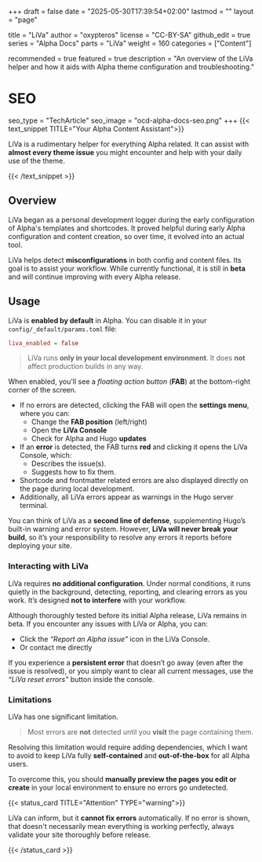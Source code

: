 +++
draft = false
date = "2025-05-30T17:39:54+02:00"
lastmod = ""
layout = "page"

title = "LiVa"
author = "oxypteros"
license = "CC-BY-SA"
github_edit = true
series = "Alpha Docs"
  parts = "LiVa"
  weight = 160
categories = ["Content"]

recommended = true
featured = true
description = "An overview of the LiVa helper and how it aids with Alpha theme configuration and troubleshooting."
# SEO
seo_type = "TechArticle"
seo_image = "ocd-alpha-docs-seo.png"
+++
{{< text_snippet TITLE="Your Alpha Content Assistant">}}

LiVa is a rudimentary helper for everything Alpha related. It can assist with **almost every theme issue** you might encounter and help with your daily use of the theme.

{{< /text_snippet >}}

## Overview
LiVa began as a personal development logger during the early configuration of Alpha's templates and shortcodes. It proved helpful during early Alpha configuration and content creation, so over time, it evolved into an actual tool.

LiVa helps detect **misconfigurations** in both config and content files. Its goal is to assist your workflow. While currently functional, it is still in **beta** and will continue improving with every Alpha release.

## Usage

LiVa is **enabled by default** in Alpha. You can disable it in your `config/_default/params.toml` file:

```toml
liva_enabled = false
```
> LiVa runs **only in your local development environment**. 
> It does **not** affect production builds in any way.

When enabled, you'll see a *floating action button* (**FAB**) at the bottom-right corner of the screen.
- If no errors are detected, clicking the FAB will open the **settings menu**, where you can:
  - Change the **FAB position** (left/right)
  - Open the **LiVa Console**
  - Check for Alpha and Hugo **updates**
- If an **error** is detected, the FAB turns **red** and clicking it opens the LiVa Console, which:
  - Describes the issue(s).
  - Suggests how to fix them.
- Shortcode and frontmatter related errors are also displayed directly on the page during local development.
- Additionally, all LiVa errors appear as warnings in the Hugo server terminal.

You can think of LiVa as a **second line of defense**, supplementing Hugo’s built-in warning and error system.
However, **LiVa will never break your build**, so it’s your responsibility to resolve any errors it reports before deploying your site.

### Interacting with LiVa
LiVa requires **no additional configuration**. Under normal conditions, it runs quietly in the background, detecting, reporting, and clearing errors as you work. It’s designed **not to interfere** with your workflow.

Although thoroughly tested before its initial Alpha release, LiVa remains in beta. If you encounter any issues with LiVa or Alpha, you can:
- Click the *“Report an Alpha issue”* icon in the LiVa Console. 
- Or contact me directly

If you experience a **persistent error** that doesn’t go away (even after the issue is resolved), or you simply want to clear all current messages, use the *“LiVa reset errors”* button inside the console.

### Limitations
LiVa has one significant limitation.

> Most errors are **not** detected until you **visit** the page containing them.

Resolving this limitation would require adding dependencies, which I want to avoid to keep LiVa fully **self-contained** and **out-of-the-box** for all Alpha users.

To overcome this, you should **manually preview the pages you edit or create** in your local environment to ensure no errors go undetected.

{{< status_card TITLE="Attention" TYPE="warning">}}

LiVa can inform, but it **cannot fix errors** automatically.
If no error is shown, that doesn't necessarily mean everything is working perfectly, always validate your site thoroughly before release.

{{< /status_card >}}

<!--
## Error Code Reference [^1]
ocd-config-100
: `title` value is missing in `hugo.toml`

ocd-lang-100
: `languageName` value is missing in `config/_default/languages.toml`

ocd-params-100
:  Invalid `established_year` value set in `config/_default/params.toml`

ocd-params-101
: `established_year` value set to future year in `config/_default/params.toml`

[^1]: Incomplete list (under development)-->